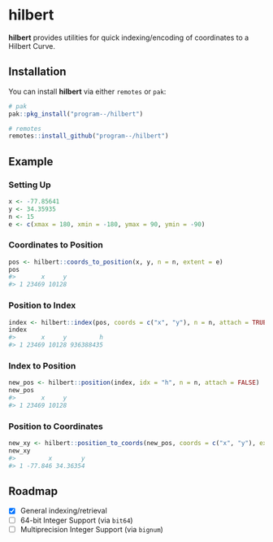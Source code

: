 
<!-- README.md is generated from README.Rmd. Please edit that file -->

# hilbert

<!-- badges: start -->
<!-- badges: end -->

**hilbert** provides utilities for quick indexing/encoding of
coordinates to a Hilbert Curve.

## Installation

You can install **hilbert** via either `remotes` or `pak`:

``` r
# pak
pak::pkg_install("program--/hilbert")

# remotes
remotes::install_github("program--/hilbert")
```

## Example

### Setting Up

``` r
x <- -77.85641
y <- 34.35935
n <- 15
e <- c(xmax = 180, xmin = -180, ymax = 90, ymin = -90)
```

### Coordinates to Position

``` r
pos <- hilbert::coords_to_position(x, y, n = n, extent = e)
pos
#>       x     y
#> 1 23469 10128
```

### Position to Index

``` r
index <- hilbert::index(pos, coords = c("x", "y"), n = n, attach = TRUE)
index
#>       x     y         h
#> 1 23469 10128 936388435
```

### Index to Position

``` r
new_pos <- hilbert::position(index, idx = "h", n = n, attach = FALSE)
new_pos
#>       x     y
#> 1 23469 10128
```

### Position to Coordinates

``` r
new_xy <- hilbert::position_to_coords(new_pos, coords = c("x", "y"), extent = e, n = n, attach = TRUE)
new_xy
#>         x        y
#> 1 -77.846 34.36354
```

## Roadmap

-   [x] General indexing/retrieval
-   [ ] 64-bit Integer Support (via `bit64`)
-   [ ] Multiprecision Integer Support (via `bignum`)
